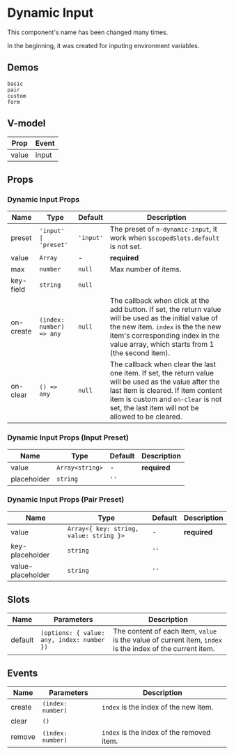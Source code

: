 # Dynamic Input
<!--single-column-->
This component's name has been changed many times.

In the beginning, it was created for inputing environment variables.
## Demos
```demo
basic
pair
custom
form
```

## V-model
|Prop|Event|
|-|-|
|value|input|

## Props
### Dynamic Input Props
|Name|Type|Default|Description|
|-|-|-|-|
|preset|`'input' \| 'preset'`|`'input'`|The preset of `n-dynamic-input`, it work when `$scopedSlots.default` is not set.|
|value|`Array`|-|**required**|
|max|`number`|`null`|Max number of items.|
|key-field|`string`|`null`||
|on-create|`(index: number) => any`|`null`|The callback when click at the add button. If set, the return value will be used as the initial value of the new item. `index` is the the new item's corresponding index in the value array, which starts from 1 (the second item).|
|on-clear|`() => any`|`null`|The callback when clear the last one item. If set, the return value will be used as the value after the last item is cleared. If item content item is custom and `on-clear` is not set, the last item will not be allowed to be cleared.|

### Dynamic Input Props (Input Preset)
|Name|Type|Default|Description|
|-|-|-|-|
|value|`Array<string>`|-|**required**|
|placeholder|`string`|`''`||

### Dynamic Input Props (Pair Preset)
|Name|Type|Default|Description|
|-|-|-|-|
|value|`Array<{ key: string, value: string }>`|-|**required**|
|key-placeholder|`string`|`''`||
|value-placeholder|`string`|`''`||

## Slots
|Name|Parameters|Description|
|-|-|-|
|default|`(options: { value: any, index: number })`|The content of each item, `value` is the value of current item, `index` is the index of the current item.|

## Events
|Name|Parameters|Description|
|-|-|-|
|create|`(index: number)`|`index` is the index of the new item.|
|clear|`()`||
|remove|`(index: number)`|`index` is the index of the removed item.| 